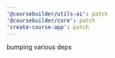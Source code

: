 ```yaml
---
'@coursebuilder/utils-ai': patch
'@coursebuilder/core': patch
'create-course-app': patch
---
```


bumping various deps
